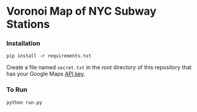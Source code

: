 # Voronoi Map of NYC Subway Stations

### Installation
```
pip install -r requirements.txt
```
Create a file named `secret.txt` in the root directory of this repository that has your Google Maps [API key](https://developers.google.com/maps/documentation/javascript/).

### To Run
```
python run.py
```
